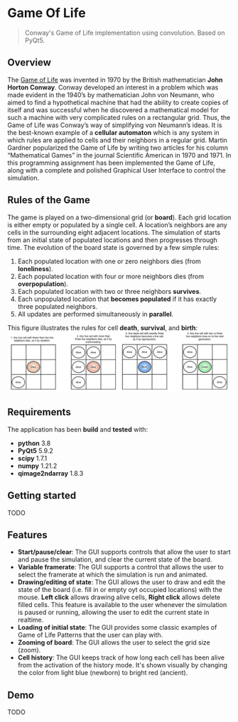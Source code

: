 # Game Of Life
> Conway's Game of Life implementation using convolution. Based on PyQt5.

## Overview
The [Game of Life](http://ddi.cs.uni-potsdam.de/HyFISCH/Produzieren/lis_projekt/proj_gamelife/ConwayScientificAmerican.htm)
was invented in 1970 by the British mathematician **John Horton Conway**. Conway
developed an interest in a problem which was made evident in the 1940’s by mathematician John von
Neumann, who aimed to find a hypothetical machine that had the ability to create copies of itself and
was successful when he discovered a mathematical model for such a machine with very complicated
rules on a rectangular grid. Thus, the Game of Life was Conway’s way of simplifying von Neumann’s
ideas. It is the best-known example of a **cellular automaton** which is any system in which rules are
applied to cells and their neighbors in a regular grid. Martin Gardner popularized the Game of Life
by writing two articles for his column “Mathematical Games” in the journal Scientific American in
1970 and 1971. In this programming assignment has been implemented the Game of Life, along with a
complete and polished Graphical User Interface to control the simulation.

## Rules of the Game
The game is played on a two-dimensional grid (or **board**). Each grid location is either empty or
populated by a single cell. A location’s neighbors are any cells in the surrounding eight adjacent
locations. The simulation of starts from an initial state of populated locations and then progresses
through time. The evolution of the board state is governed by a few simple rules:
1. Each populated location with one or zero neighbors dies (from **loneliness**).
2. Each populated location with four or more neighbors dies (from **overpopulation**).
3. Each populated location with two or three neighbors **survives**.
4. Each unpopulated location that **becomes populated** if it has exactly three populated neighbors.
5. All updates are performed simultaneously in **parallel**.

This figure illustrates the rules for cell **death**, **survival**, and **birth**:
![](https://github.com/GiovanniBurbi/GameOfLife/blob/master/media/images/GameOfLifeRules.png)

## Requirements
The application has been **build** and **tested** with:
* **python** 3.8
* **PyQt5** 5.9.2
* **scipy** 1.7.1
* **numpy** 1.21.2
* **qimage2ndarray** 1.8.3

## Getting started
TODO

## Features

* **Start/pause/clear**: The GUI supports controls that allow the user to start and pause the
simulation, and clear the current state of the board.
* **Variable framerate**: The GUI supports a control that allows the user to select the framerate at which the simulation is run and animated.
* **Drawing/editing of state**: The GUI allows the user to draw and edit the state of the board (i.e. fill in or empty oyt occupied locations) with the mouse. **Left click** allows drawing alive cells, **Right click** allows delete filled cells. This feature is available to the user whenever the simulation is paused or running, allowing the user to edit the current state in realtime.
* **Loading of initial state**: The GUI provides some classic examples of Game of Life Patterns that the user can play with.
* **Zooming of board**: The GUI allows the user to select the grid size (zoom).
* **Cell history**: The GUI keeps track of how long each cell has been alive from the activation of the history mode. It's shown visually by changing the color from light blue (newborn) to bright red (ancient).

## Demo
TODO

